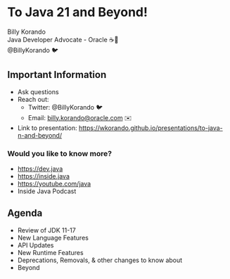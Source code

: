 # To Java 21 and Beyond!

Billy Korando 
<br/>
Java Developer Advocate - Oracle ☕️🥑
<br/>
@BillyKorando 🐦

>>

## Important Information

* Ask questions
* Reach out: 
    * Twitter: @BillyKorando 🐦
    * Email: billy.korando@oracle.com ✉️
* Link to presentation: https://wkorando.github.io/presentations/to-java-n-and-beyond/
>>
### Would you like to know more?

* https://dev.java
* https://inside.java
* https://youtube.com/java 
* Inside Java Podcast

>>
## Agenda
* Review of JDK 11-17
* New Language Features
* API Updates
* New Runtime Features
* Deprecations, Removals, & other changes to know about
* Beyond